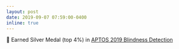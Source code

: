```yaml
---
layout: post
date: 2019-09-07 07:59:00-0400
inline: true
---
```


🥈 Earned Silver Medal (top 4%) in [APTOS 2019 Blindness Detection](https://www.kaggle.com/competitions/aptos2019-blindness-detection)

